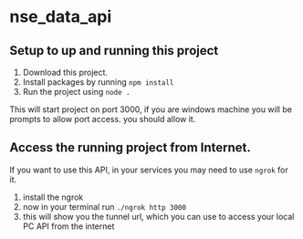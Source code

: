 # nse_data_api

## Setup to up and running this project
 1. Download this project.
 2. Install packages by running `npm install`
 3. Run the project using `node .`

This will start project on port 3000, if you are windows machine you will be prompts to allow port access. you should allow it.

## Access the running project from Internet.
 If you want to use this API, in your services you may need to use `ngrok` for it.
 1. install the ngrok
 2. now in your terminal run `./ngrok http 3000`
 3. this will show you the tunnel url, which you can use to access your local PC API from the internet
